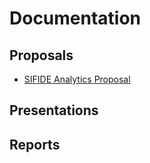 # Documentation

## Proposals
- [SIFIDE Analytics Proposal](https://github.com/SIFIDE-Analytics/Website/files/10831531/SIFIDE.Analytics.Proposal.pdf)

## Presentations

## Reports
